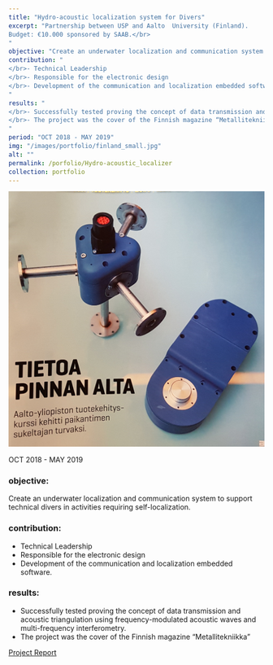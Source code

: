 ```yaml
---
title: "Hydro-acoustic localization system for Divers"
excerpt: "Partnership between USP and Aalto  University (Finland).
Budget: €10.000 sponsored by SAAB.</br>
"
objective: "Create an underwater localization and communication system to support technical divers in activities requiring self-localization."
contribution: "
</br>- Technical Leadership 
</br>- Responsible for the electronic design
</br>- Development of the communication and localization embedded software.
"
results: "
</br>- Successfully tested proving the concept of data transmission and acoustic triangulation using frequency-modulated acoustic waves and multi-frequency interferometry.
</br>- The project was the cover of the Finnish magazine “Metallitekniikka”
"
period: "OCT 2018 - MAY 2019"
img: "/images/portfolio/finland_small.jpg"
alt: ""
permalink: /porfolio/Hydro-acoustic_localizer
collection: portfolio
---
```



<img src="/images/portfolio/finland_small.jpg"/>

OCT 2018 - MAY 2019

### objective:

Create an underwater localization and communication system to support technical divers in activities requiring self-localization.

### contribution:
- Technical Leadership 
- Responsible for the electronic design
- Development of the communication and localization embedded software.

### results:
- Successfully tested proving the concept of data transmission and acoustic triangulation using frequency-modulated acoustic waves and multi-frequency interferometry.
- The project was the cover of the Finnish magazine “Metallitekniikka”


[Project Report](https://arthurfenderbucker.github.io/files/Hydro-acoustic_localization_Final_report.pdf)
